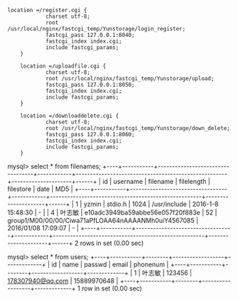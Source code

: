 
	location =/register.cgi {
                charset utf-8;
                root /usr/local/nginx/fastcgi_temp/Yunstorage/login_register;
                fastcgi_pass 127.0.0.1:8040;
                fastcgi_index index.cgi;
                include fastcgi_params;
        }

        location =/uploadfile.cgi {
                charset utf-8;
                root /usr/local/nginx/fastcgi_temp/Yunstorage/upload;
                fastcgi_pass 127.0.0.1:8050;
                fastcgi_index index.cgi;
                include fastcgi_params;
        }

        location =/downloaddelete.cgi {
                charset utf-8;
                root /usr/local/nginx/fastcgi_temp/Yunstorage/down_delete;
                fastcgi_pass 127.0.0.1:8060;
                fastcgi_index index.cgi;
                include fastcgi_params;
        }

mysql> select * from filenames;
+----+-----------+----------------------------------+------------+-----------------------------------------------------+---------------------+------+
| id | username  | filename                         | filelength | filestore                                           | date                | MD5  |
+----+-----------+----------------------------------+------------+-----------------------------------------------------+---------------------+------+
|  1 | yzmin     | stdio.h                          |       1024 | /usr/include                                        | 2016-1-8 15:48:30   | -    |
|  4 | 叶志敏    | e10adc3949ba59abbe56e057f20f883e |         52 | group1/M00/00/00/Ciwa71aPfLOAA64nAAAANMh0uiY4567085 | 2016/01/08 17:09:07 | -    |
+----+-----------+----------------------------------+------------+-----------------------------------------------------+---------------------+------+
2 rows in set (0.00 sec)

mysql> select * from users;
+----+-----------+--------+------------------+-------------+
| id | name      | passwd | email            | phonenum    |
+----+-----------+--------+------------------+-------------+
|  1 | 叶志敏    | 123456 | 178307940@qq.com | 15889970648 |
+----+-----------+--------+------------------+-------------+
1 row in set (0.00 sec)


